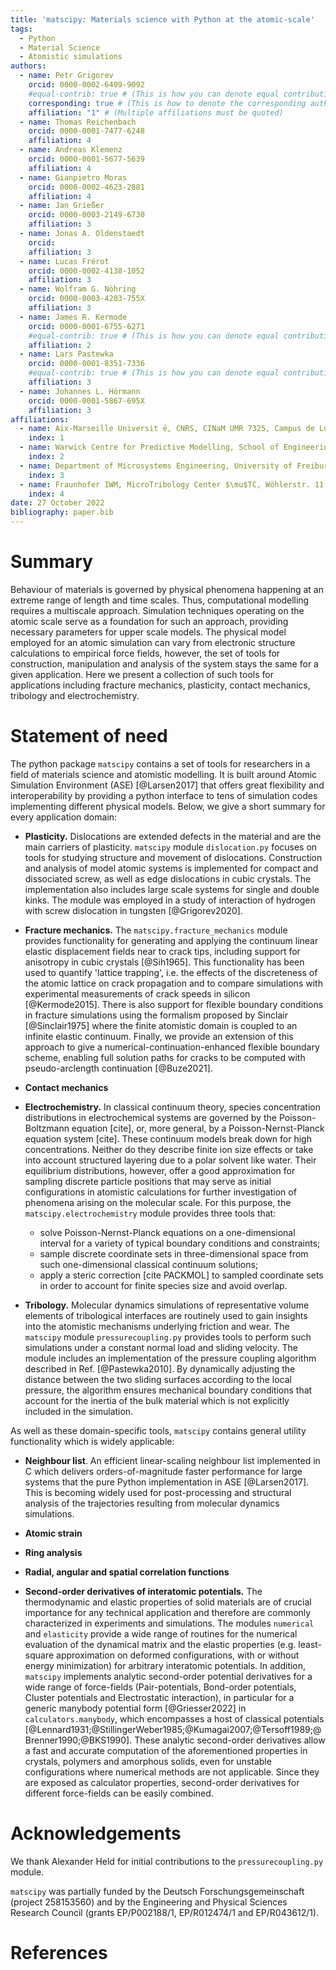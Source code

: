```yaml
---
title: 'matscipy: Materials science with Python at the atomic-scale'
tags:
  - Python
  - Material Science
  - Atomistic simulations
authors:
  - name: Petr Grigorev
    orcid: 0000-0002-6409-9092
    #equal-contrib: true # (This is how you can denote equal contributions between multiple authors)
    corresponding: true # (This is how to denote the corresponding author)
    affiliation: "1" # (Multiple affiliations must be quoted)
  - name: Thomas Reichenbach
    orcid: 0000-0001-7477-6248
    affiliation: 4
  - name: Andreas Klemenz
    orcid: 0000-0001-5677-5639
    affiliation: 4
  - name: Gianpietro Moras
    orcid: 0000-0002-4623-2881
    affiliation: 4
  - name: Jan Grießer
    orcid: 0000-0003-2149-6730
    affiliation: 3
  - name: Jonas A. Oldenstaedt
    orcid: 
    affiliation: 3
  - name: Lucas Frérot
    orcid: 0000-0002-4138-1052
    affiliation: 3
  - name: Wolfram G. Nöhring
    orcid: 0000-0003-4203-755X
    affiliation: 3
  - name: James R. Kermode
    orcid: 0000-0001-6755-6271
    #equal-contrib: true # (This is how you can denote equal contributions between multiple authors)
    affiliation: 2
  - name: Lars Pastewka
    orcid: 0000-0001-8351-7336
    #equal-contrib: true # (This is how you can denote equal contributions between multiple authors)
    affiliation: 3
  - name: Johannes L. Hörmann
    orcid: 0000-0001-5867-695X
    affiliation: 3
affiliations:
  - name: Aix-Marseille Universit ́e, CNRS, CINaM UMR 7325, Campus de Luminy, 13288 Marseille, France
    index: 1
  - name: Warwick Centre for Predictive Modelling, School of Engineering, University of Warwick, Coventry CV4 7AL, United Kingdom
    index: 2
  - name: Department of Microsystems Engineering, University of Freiburg, 79110 Freiburg, Germany
    index: 3
  - name: Fraunhofer IWM, MicroTribology Center $\mu$TC, Wöhlerstr. 11, 79108, Freiburg, Germany
    index: 4
date: 27 October 2022
bibliography: paper.bib
---
```


# Summary

Behaviour of materials is governed by physical phenomena happening at an extreme range of length and time scales. Thus, computational modelling requires a multiscale approach. Simulation techniques operating on the atomic scale serve as a foundation for such an approach, providing necessary parameters for upper scale models. The physical model employed for an atomic simulation can vary from electronic structure calculations to empirical force fields, however, the set of tools for construction, manipulation and analysis of the system stays the same for a given application. Here we present a collection of such tools for applications including fracture mechanics, plasticity, contact mechanics, tribology and electrochemistry. 

# Statement of need

The python package `matscipy` contains a set of tools for researchers in a field of materials science and atomistic modelling. It is built around Atomic Simulation Environment (ASE) [@Larsen2017] that offers great flexibility and interoperability by providing a python interface to tens of simulation codes implementing different physical models. Below, we give a short summary for every application domain:

- **Plasticity.** Dislocations are extended defects in the material and are the main carriers of plasticity. `matscipy` module `dislocation.py` focuses on tools for studying structure and movement of dislocations. Construction and analysis of model atomic systems is implemented for compact and dissociated screw, as well as edge dislocations in cubic crystals. The implementation also includes large scale systems for single and double kinks. The module was employed in a study of interaction of hydrogen with screw dislocation in tungsten [@Grigorev2020].

- **Fracture mechanics.** The `matscipy.fracture_mechanics` module provides functionality for generating and applying the continuum linear elastic displacement fields near to crack tips, including support for anisotropy in cubic crystals [@Sih1965]. This functionality has been used to quantify 'lattice trapping', i.e. the effects of the discreteness of the atomic lattice on crack propagation and to compare simulations with experimental measurements of crack speeds in silicon [@Kermode2015]. There is also support for flexible boundary conditions in fracture simulations using the formalism proposed by Sinclair [@Sinclair1975] where the finite atomistic domain is coupled to an infinite elastic continuum. Finally, we provide an extension of this approach to give a numerical-continuation-enhanced flexible boundary scheme, enabling full solution paths for cracks to be computed with pseudo-arclength continuation [@Buze2021].

- **Contact mechanics**

- **Electrochemistry.** In classical continuum theory, species concentration distributions in electrochemical systems are governed by the Poisson-Boltzmann equation [cite], or, more general, by a Poisson-Nernst-Planck equation system [cite]. These continuum models break down for high concentrations. Neither do they describe finite ion size effects or take into account structured layering due to a polar solvent like water. Their equilibrium distributions, however, offer a good approximation for sampling discrete particle positions that may serve as initial configurations in atomistic calculations for further investigation of phenomena arising on the molecular scale. For this purpose, the `matscipy.electrochemistry` module provides three tools that:
  - solve Poisson-Nernst-Planck equations on a one-dimensional interval for a variety of typical boundary conditions and constraints;
  - sample discrete coordinate sets in three-dimensional space from such one-dimensional classical continuum solutions;
  - apply a steric correction [cite PACKMOL] to sampled coordinate sets in order to account for finite species size and avoid overlap.

- **Tribology.** Molecular dynamics simulations of representative volume elements of tribological interfaces are routinely used to gain insights into the atomistic mechanisms underlying friction and wear. The `matscipy` module `pressurecoupling.py` provides tools to perform such simulations under a constant normal load and sliding velocity. The module includes an implementation of the pressure coupling algorithm described in Ref. [@Pastewka2010]. By dynamically adjusting the distance between the two sliding surfaces according to the local pressure, the algorithm ensures mechanical boundary conditions that account for the inertia of the bulk material which is not explicitly included in the simulation. 

As well as these domain-specific tools, `matscipy` contains general utility functionality which is widely applicable:

- **Neighbour list**. An efficient linear-scaling neighbour list implemented in C which delivers orders-of-magnitude faster performance for large systems that the pure Python implementation in ASE [@Larsen2017]. This is becoming widely used for post-processing and structural analysis of the trajectories resulting from molecular dynamics simulations. 

- **Atomic strain**

- **Ring analysis**

- **Radial, angular and spatial correlation functions**

- **Second-order derivatives of interatomic potentials.** The thermodynamic and elastic properties of solid materials are of crucial importance for any technical application and therefore are commonly characterized in experiments and simulations. The modules `numerical` and `elasticity` provide a wide range of routines for the numerical evaluation of the dynamical matrix and the elastic properties (e.g. least-square approximation on deformed configurations, with or without energy minimization) for arbitrary interatomic potentials. In addition, `matscipy` implements analytic second-order potential derivatives for a wide range of force-fields (Pair-potentials, Bond-order potentials, Cluster potentials and Electrostatic interaction), in particular for a generic manybody potential form [@Griesser2022] in `calculators.manybody`, which encompasses a host of classical potentials [@Lennard1931;@StillingerWeber1985;@Kumagai2007;@Tersoff1989;@Brenner1990;@BKS1990]. These analytic second-order derivatives allow a fast and accurate computation of the aforementioned properties in crystals, polymers and amorphous solids, even for unstable configurations where numerical methods are not applicable. Since they are exposed as calculator properties, second-order derivatives for different force-fields can be easily combined.

# Acknowledgements

We thank Alexander Held for initial contributions to the `pressurecoupling.py` module.

`matscipy` was partially funded by the Deutsch Forschungsgemeinschaft (project 258153560) and by the Engineering and Physical Sciences Research Council (grants EP/P002188/1, EP/R012474/1 and EP/R043612/1).

# References
